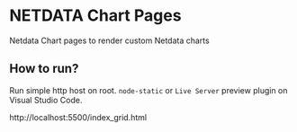 # NETDATA Chart Pages #

Netdata Chart pages to render custom Netdata charts

## How to run? ##

Run simple http host on root. `node-static` or `Live Server` preview plugin on Visual Studio Code.

http://localhost:5500/index_grid.html


